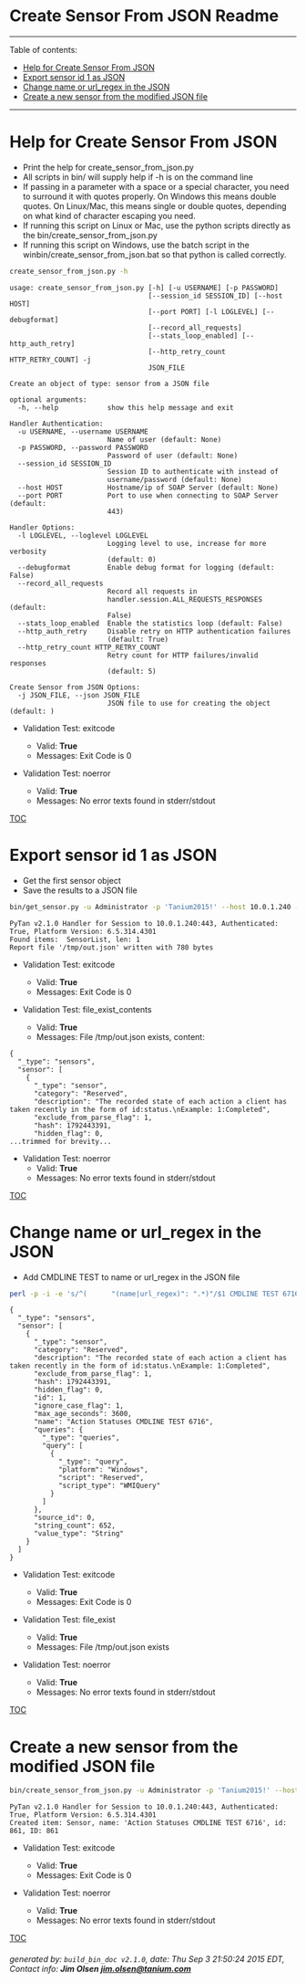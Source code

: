 Create Sensor From JSON Readme
===========================

---------------------------
<a name='toc'>Table of contents:</a>

  * [Help for Create Sensor From JSON](#user-content-help-for-create-sensor-from-json)
  * [Export sensor id 1 as JSON](#user-content-export-sensor-id-1-as-json)
  * [Change name or url_regex in the JSON](#user-content-change-name-or-url_regex-in-the-json)
  * [Create a new sensor from the modified JSON file](#user-content-create-a-new-sensor-from-the-modified-json-file)

---------------------------

# Help for Create Sensor From JSON

  * Print the help for create_sensor_from_json.py
  * All scripts in bin/ will supply help if -h is on the command line
  * If passing in a parameter with a space or a special character, you need to surround it with quotes properly. On Windows this means double quotes. On Linux/Mac, this means single or double quotes, depending on what kind of character escaping you need.
  * If running this script on Linux or Mac, use the python scripts directly as the bin/create_sensor_from_json.py
  * If running this script on Windows, use the batch script in the winbin/create_sensor_from_json.bat so that python is called correctly.

```bash
create_sensor_from_json.py -h
```

```
usage: create_sensor_from_json.py [-h] [-u USERNAME] [-p PASSWORD]
                                  [--session_id SESSION_ID] [--host HOST]
                                  [--port PORT] [-l LOGLEVEL] [--debugformat]
                                  [--record_all_requests]
                                  [--stats_loop_enabled] [--http_auth_retry]
                                  [--http_retry_count HTTP_RETRY_COUNT] -j
                                  JSON_FILE

Create an object of type: sensor from a JSON file

optional arguments:
  -h, --help            show this help message and exit

Handler Authentication:
  -u USERNAME, --username USERNAME
                        Name of user (default: None)
  -p PASSWORD, --password PASSWORD
                        Password of user (default: None)
  --session_id SESSION_ID
                        Session ID to authenticate with instead of
                        username/password (default: None)
  --host HOST           Hostname/ip of SOAP Server (default: None)
  --port PORT           Port to use when connecting to SOAP Server (default:
                        443)

Handler Options:
  -l LOGLEVEL, --loglevel LOGLEVEL
                        Logging level to use, increase for more verbosity
                        (default: 0)
  --debugformat         Enable debug format for logging (default: False)
  --record_all_requests
                        Record all requests in
                        handler.session.ALL_REQUESTS_RESPONSES (default:
                        False)
  --stats_loop_enabled  Enable the statistics loop (default: False)
  --http_auth_retry     Disable retry on HTTP authentication failures
                        (default: True)
  --http_retry_count HTTP_RETRY_COUNT
                        Retry count for HTTP failures/invalid responses
                        (default: 5)

Create Sensor from JSON Options:
  -j JSON_FILE, --json JSON_FILE
                        JSON file to use for creating the object (default: )
```

  * Validation Test: exitcode
    * Valid: **True**
    * Messages: Exit Code is 0

  * Validation Test: noerror
    * Valid: **True**
    * Messages: No error texts found in stderr/stdout



[TOC](#user-content-toc)


# Export sensor id 1 as JSON

  * Get the first sensor object
  * Save the results to a JSON file

```bash
bin/get_sensor.py -u Administrator -p 'Tanium2015!' --host 10.0.1.240 --loglevel 1 --id 1 --file "/tmp/out.json" --export_format json
```

```
PyTan v2.1.0 Handler for Session to 10.0.1.240:443, Authenticated: True, Platform Version: 6.5.314.4301
Found items:  SensorList, len: 1
Report file '/tmp/out.json' written with 780 bytes
```

  * Validation Test: exitcode
    * Valid: **True**
    * Messages: Exit Code is 0

  * Validation Test: file_exist_contents
    * Valid: **True**
    * Messages: File /tmp/out.json exists, content:

```
{
  "_type": "sensors", 
  "sensor": [
    {
      "_type": "sensor", 
      "category": "Reserved", 
      "description": "The recorded state of each action a client has taken recently in the form of id:status.\nExample: 1:Completed", 
      "exclude_from_parse_flag": 1, 
      "hash": 1792443391, 
      "hidden_flag": 0, 
...trimmed for brevity...
```

  * Validation Test: noerror
    * Valid: **True**
    * Messages: No error texts found in stderr/stdout



[TOC](#user-content-toc)


# Change name or url_regex in the JSON

  * Add CMDLINE TEST to name or url_regex in the JSON file

```bash
perl -p -i -e 's/^(      "(name|url_regex)": ".*)"/$1 CMDLINE TEST 6716"/gm' /tmp/out.json && cat /tmp/out.json
```

```
{
  "_type": "sensors", 
  "sensor": [
    {
      "_type": "sensor", 
      "category": "Reserved", 
      "description": "The recorded state of each action a client has taken recently in the form of id:status.\nExample: 1:Completed", 
      "exclude_from_parse_flag": 1, 
      "hash": 1792443391, 
      "hidden_flag": 0, 
      "id": 1, 
      "ignore_case_flag": 1, 
      "max_age_seconds": 3600, 
      "name": "Action Statuses CMDLINE TEST 6716", 
      "queries": {
        "_type": "queries", 
        "query": [
          {
            "_type": "query", 
            "platform": "Windows", 
            "script": "Reserved", 
            "script_type": "WMIQuery"
          }
        ]
      }, 
      "source_id": 0, 
      "string_count": 652, 
      "value_type": "String"
    }
  ]
}
```

  * Validation Test: exitcode
    * Valid: **True**
    * Messages: Exit Code is 0

  * Validation Test: file_exist
    * Valid: **True**
    * Messages: File /tmp/out.json exists

  * Validation Test: noerror
    * Valid: **True**
    * Messages: No error texts found in stderr/stdout



[TOC](#user-content-toc)


# Create a new sensor from the modified JSON file

```bash
bin/create_sensor_from_json.py -u Administrator -p 'Tanium2015!' --host 10.0.1.240 --loglevel 1 -j "/tmp/out.json"
```

```
PyTan v2.1.0 Handler for Session to 10.0.1.240:443, Authenticated: True, Platform Version: 6.5.314.4301
Created item: Sensor, name: 'Action Statuses CMDLINE TEST 6716', id: 861, ID: 861
```

  * Validation Test: exitcode
    * Valid: **True**
    * Messages: Exit Code is 0

  * Validation Test: noerror
    * Valid: **True**
    * Messages: No error texts found in stderr/stdout



[TOC](#user-content-toc)


###### generated by: `build_bin_doc v2.1.0`, date: Thu Sep  3 21:50:24 2015 EDT, Contact info: **Jim Olsen <jim.olsen@tanium.com>**